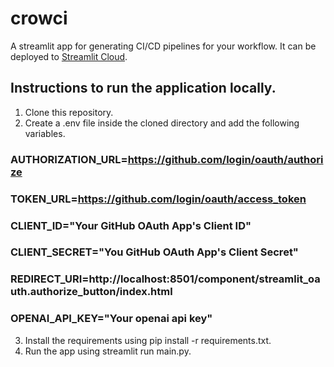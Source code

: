 # crowci

A streamlit app for generating CI/CD pipelines for your workflow. It can be deployed to [Streamlit Cloud](https://streamlit.io/cloud).

## Instructions to run the application locally.
1. Clone this repository.
2. Create a .env file inside the cloned directory and add the following variables.
### AUTHORIZATION_URL=https://github.com/login/oauth/authorize
### TOKEN_URL=https://github.com/login/oauth/access_token
### CLIENT_ID="Your GitHub OAuth App's Client ID"
### CLIENT_SECRET="You GitHub OAuth App's Client Secret"
### REDIRECT_URI=http://localhost:8501/component/streamlit_oauth.authorize_button/index.html
### OPENAI_API_KEY="Your openai api key"
3. Install the requirements using pip install -r requirements.txt.
4. Run the app using streamlit run main.py.
